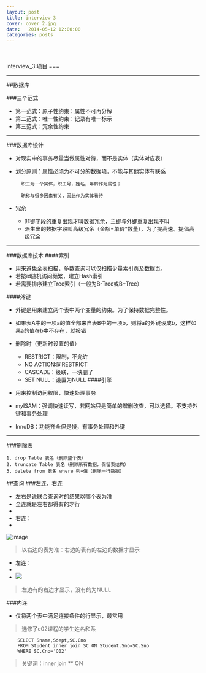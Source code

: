 ```yaml
---
layout: post
title: interview 3
cover: cover_2.jpg
date:   2014-05-12 12:00:00
categories: posts
---
```

<br/>
<br/>
interview_3:项目
===

---

##数据库

###三个范式
+ 第一范式：原子性约束：属性不可再分解
+ 第二范式：唯一性约束：记录有唯一标示
+ 第三范式：冗余性约束

---

###数据库设计
+ 对现实中的事务尽量当做属性对待，而不是实体（实体对应表）
+ 划分原则：属性必须为不可分的数据项，不能与其他实体有联系


		职工为一个实体，职工号，姓名，年龄作为属性；
	
		职称与很多因素有关，因此作为实体看待

+ 冗余
	+ 非键字段的重复出现才叫数据冗余，主键与外键重复出现不叫
	+ 派生出的数据字段叫高级冗余（金额=单价*数量），为了提高速。提倡高级冗余

---

###数据库技术
####索引
+ 用来避免全表扫描，多数查询可以仅扫描少量索引页及数据页。
+ 若按id随机访问频繁，建立Hash索引
+ 若需要排序建立Tree索引（一般为B-Tree或B+Tree）

####外键
+ 外键是用来建立两个表中两个变量的约束。为了保持数据完整性。
+ 如果表A中的一项a的值全部来自表B中的一项b，则将a的外键设成b，这样如果a的值在b中不存在，就报错
+ 删除时（更新时设置的值）
	+ RESTRICT：限制，不允许
	+ NO ACTION:同RESTRICT
	+ CASCADE：级联，一块删了
	+ SET NULL：设置为NULL
####引擎
+ 用来控制访问权限，快速处理事务

+ myISAM：强调快速读写，若网站只是简单的增删改查，可以选择。不支持外键和事务处理
+ InnoDB：功能齐全但是慢，有事务处理和外键

---

###删除表

	1. drop Table 表名（删除整个表）
	2. truncate Table 表名（删除所有数据，保留表结构）
	3. delete from 表名 where 列=值（删除一行数据）

##查询
###左连，右连
+ 左右是说联合查询时的结果以哪个表为准
+ 全连就是左右都得有的才行
+ 
+ 右连：
+ 
![image](http://images.cnblogs.com/cnblogs_com/eflylab/200706/20070624235516.jpg)
>以右边的表为准：右边的表有的左边的数据才显示

+ 左连：
+ 
+ ![](http://images.cnblogs.com/cnblogs_com/eflylab/200706/20070624235517.jpg)
> 左边有的右边才显示，没有的为NULL

###内连
+ 仅将两个表中满足连接条件的行显示，最常用

>选修了c02课程的学生姓名和系

		SELECT Sname,Sdept,SC.Cno
		FROM Student inner join SC ON Student.Sno=SC.Sno
		WHERE SC.Cno='C02'
>关键词：inner join ** ON 
